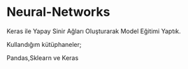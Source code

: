 # Neural-Networks
Keras ile Yapay Sinir Ağları Oluşturarak Model Eğitimi Yaptık.

Kullandığım kütüphaneler;

Pandas,Sklearn ve Keras



